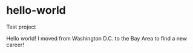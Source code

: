 # hello-world
Test project


Hello world!
I moved from Washington D.C. to the Bay Area to find a new career!
